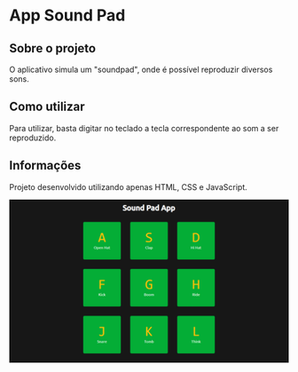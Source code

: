 # App Sound Pad

## Sobre o projeto

O aplicativo simula um "soundpad", onde é possível reproduzir diversos sons.

## Como utilizar

Para utilizar, basta digitar no teclado a tecla correspondente ao som a ser reproduzido.

## Informações

Projeto desenvolvido utilizando apenas HTML, CSS e JavaScript.

<img src="screenshot.jpg"/>
